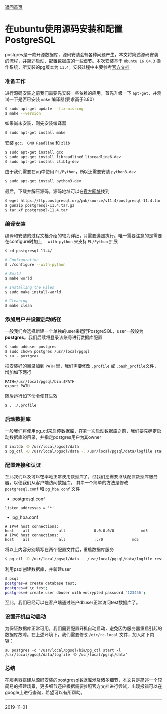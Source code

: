 [返回首页](../index.md)

# 在ubuntu使用源码安装和配置PostgreSQL

postgres是一款开源数据库，源码安装会有各种问题产生，本文将简述源码安装的流程，并简述启动、配置数据库的一些细节。本次安装基于 `Ubuntu 16.04.3` 操作系统，所安装的pg版本为 `11.4`。安装过程中主要参考[官方文档](https://www.postgresql.org/docs/11/install-short.html)

### 准备工作

进行源码安装之前我们需要先安装一些依赖的应用，首先升级一下 `apt-get`，并测试一下是否已安装 `make` 编译器(要求高于3.80)

```bash
$ sudo apt-get update --fix-missing
$ make --version
```

如果尚未安装，则先安装编译器

```bash
$ sudo apt-get install make
```

安装 `gcc`、 `GNU Readline` 和 `zlib`

```bash
$ sudo apt-get install gcc
$ sudo apt-get install libreadline6 libreadline6-dev
$ sudo apt-get install zlib1g-dev
```

由于我们需要在pg中使用 `PL/Python`，所以还需要安装 `python3-dev`

```bash
$ sudo apt-get install python3-dev
```

最后，下载并解压源码，源码地址可以在[官方网址](https://www.postgresql.org/ftp/source/)找到

```bash
$ wget https://ftp.postgresql.org/pub/source/v11.4/postgresql-11.4.tar.bz2
$ gunzip postgresql-11.4.tar.gz
$ tar xf postgresql-11.4.tar
```

### 编译安装

编译和安装的过程文档介绍的较为详细，只需要遵照执行。唯一需要注意的是需要在configure时加上 `--with-python` 来支持 `PL/Python` 扩展

```bash
$ cd postgresql-11.4/

# Configuration
$ ./configure --with-python

# Build
$ make world

# Installing the Files
$ sudo make install-world

# Cleaning
$ make clean
```

### 添加用户并设置启动路径

一般我们会选择新建一个单独的user来运行PostgreSQL，user一般设为 **postgres**。我们后续将登录该账号进行数据库配置

```bash
$ sudo adduser postgres
$ sudo chown postgres /usr/local/pgsql
$ su - postgres
```

把安装好的目录加到 `PATH` 里，我们需要修改 `.profile` 或 `.bash_profile`文件，增加如下两行

```
PATH=/usr/local/pgsql/bin:$PATH
export PATH
```

随后运行如下命令使其生效

```bash
$ . ./.profile
```

### 启动数据库

一般我们将使用pg_ctl来启停数据库，在第一次启动数据库之前，我们要先确定启动数据库的目录，并指定postgres用户为其owner

```bash
$ initdb -D /usr/local/pgsql/data
$ pg_ctl -D /usr/local/pgsql/data -l /usr/local/pgsql/data/logfile start
```

### 配置连接和认证

至此我们以及可以在本地正常使用数据库了。但我们还需要继续配置数据库服务器，以便我们从客户端访问数据库。
其中一个简单的方法是修改 `postgresql.conf` 和 `pg_hba.conf` 文件

- postgresql.conf

```
listen_addresses = '*' 
```

- pg_hba.conf

```
# IPv4 host connections:
host    all             all             0.0.0.0/0            md5
# IPv6 host connections:
host    all             all             ::/0             md5
```

将以上内容分别填写在两个配置文件后，重启数据库服务

```bash
$ pg_ctl -D /usr/local/pgsql/data -l /usr/local/pgsql/data/logfile restart
```

利用psql创建数据库，并新建user

```bash
$ psql
postgres=# create database test;
postgres=# \c test;
postgres=# create user dbuser with encrypted password '123456';
```

至此，我们已经可以在客户端通过账户dbuser正常访问test数据库了。

### 设置开机自动启动

为保证数据库正常可用，我们需要配置开机自动启动，避免因为服务器重启引起的数据库故障。在上述环境下，我们需要修改 `/etc/rc.local` 文件，加人如下内容：

```
su postgres -c '/usr/local/pgsql/bin/pg_ctl start -l /usr/local/pgsql/data/logfile -D /usr/local/pgsql/data'
```

### 总结

在服务器搭建从源码安装的postgresql数据库涉及诸多细节，本文只是简述一个较简易的搭建场景，更多细节还应根据需要参照官方文档进行尝试，出现报错可以在google上进行查询，希望可以有所帮助。

 
---------------------------------------------------------------
2019-11-01
